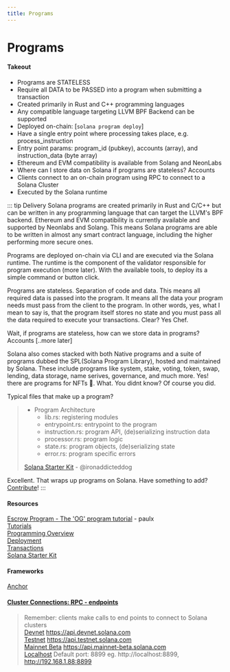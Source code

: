 ```yaml
---
title: Programs
---
```


# Programs

#### Takeout
- Programs are STATELESS
- Require all DATA to be PASSED into a program when submitting a transaction
- Created primarily in Rust and C++ programming languages
- Any compatible language targeting LLVM BPF Backend can be supported
- Deployed on-chain: [`solana program deploy`]
- Have a single entry point where processing takes place, e.g. process_instruction
- Entry point params: program_id (pubkey), accounts (array), and instruction_data (byte array)
- Ethereum and EVM compatibility is available from Solang and NeonLabs
- Where can I store data on Solana if programs are stateless? Accounts
- Clients connect to an on-chain program using RPC to connect to a Solana Cluster
- Executed by the Solana runtime

::: tip Delivery
Solana programs are created primarily in Rust and C/C++ but can be written in any programming language that can target the LLVM's BPF backend. Ethereum and EVM compatibility is currently available and supported by Neonlabs and Solang. This means Solana programs are able to be written in almost any smart contract language, including the higher performing more secure ones.

Programs are deployed on-chain via CLI and are executed via the Solana runtime. The runtime is the component of the validator responsible for program execution (more later). With the available tools, to deploy its a simple command or button click.

Programs are stateless. Separation of code and data. This means all required data is passed into the program. It means all the data your program needs must pass from the client to the program. In other words, yes, what I mean to say is, that the program itself stores no state and you must pass all the data required to execute your transactions. Clear?  Yes Chef.

Wait, if programs are stateless, how can we store data in programs? Accounts [..more later]

Solana also comes stacked with both Native programs and a suite of programs dubbed the SPL(Solana Program Library), hosted and maintained by Solana. These include programs like system, stake, voting, token, swap, lending, data storage, name serives, governance, and much more. Yes! there are programs for NFTs :ghost:. What. You didnt know? Of course you did.

Typical files that make up a program?

>- Program Architecture
>   - lib.rs: registering modules
>   - entrypoint.rs: entrypoint to the program
>   - instruction.rs: program API, (de)serializing instruction data
>   - processor.rs: program logic
>   - state.rs: program objects, (de)serializing state
>   - error.rs: program specific errors
>
> [Solana Starter Kit](https://hackmd.io/@ironaddicteddog/solana-starter-kit#PDA) - @ironaddicteddog

Excellent. That wraps up programs on Solana. Have something to add? [Contribute](https://github.com/solana-dev-adv/solana-cookbook)!
:::

#### Resources

[Escrow Program - The 'OG' program tutorial](https://paulx.dev/blog/2021/01/14/programming-on-solana-an-introduction/) - paulx <br>
[Tutorials](../getting-started/menu.md)<br>
[Programming Overview](https://docs.solana.com/developing/programming-model/overview)<br>
[Deployment](https://docs.solana.com/cli/deploy-a-program)<br>
[Transactions](transactions.md)<br>
[Solana Starter Kit](https://hackmd.io/@ironaddicteddog/solana-starter-kit#PDA)<br>

#### Frameworks
[Anchor](https://project-serum.github.io/anchor/getting-started/introduction.<br>html)

#### [Cluster Connections: RPC - endpoints](https://docs.solana.com/clusters)
>Remember: clients make calls to end points to connect to Solana clusters<br>
>[Devnet](https://api.devnet.solana.com) https://api.devnet.solana.com <br>
>[Testnet](https://api.testnet.solana.com) https://api.testnet.solana.com<br>
>[Mainnet Beta](https://api.mainnet-beta.solana.com) https://api.mainnet-beta.solana.com<br>
>[Localhost](http://localhost:8899) Default port: 8899 eg. http://localhost:8899, http://192.168.1.88:8899<br>
